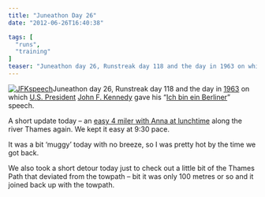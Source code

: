 ```yaml
---
title: "Juneathon Day 26"
date: "2012-06-26T16:40:38"

tags: [
  "runs",
  "training"
]
teaser: "Juneathon day 26, Runstreak day 118 and the day in 1963 on which U.S. President John F. Kennedy gave his &#8220;Ich bin ein Berliner&#8221; speech. A short update today – an easy 4 miler with Anna at lunchtime along the river Thames again. We kept it easy at 9:30 pace. It was a bit ‘muggy’ [&hellip;]\n"
---
```

[![JFKspeech](JFKspeech_thumb.png "JFKspeech")](https://kennetrunner.com/wp-content/uploads/2012/06/JFKspeech.png)Juneathon day 26, Runstreak day 118 and the day in [1963](http://en.wikipedia.org/wiki/1963) on which [U.S. President](http://en.wikipedia.org/wiki/U.S._President) [John F. Kennedy](http://en.wikipedia.org/wiki/John_F._Kennedy) gave his “[Ich bin ein Berliner](http://en.wikipedia.org/wiki/Ich_bin_ein_Berliner)” speech.

A short update today – an [easy 4 miler with Anna at lunchtime](http://runkeeper.com/user/kjhughes/activity/97728086) along the river Thames again. We kept it easy at 9:30 pace.

It was a bit ‘muggy’ today with no breeze, so I was pretty hot by the time we got back.

We also took a short detour today just to check out a little bit of the Thames Path that deviated from the towpath – bit it was only 100 metres or so and it joined back up with the towpath.
